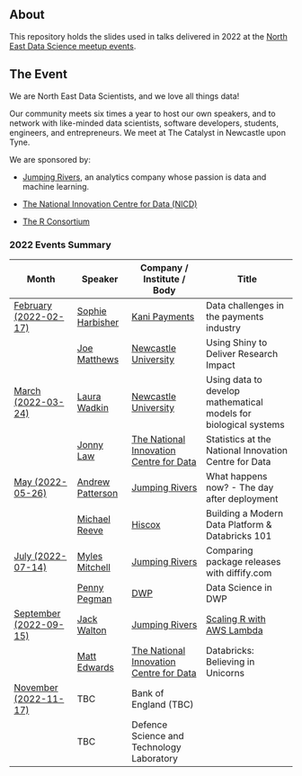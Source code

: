 ## About

This repository holds the slides used in talks delivered in 2022 at the 
[North East Data Science meetup events](https://www.meetup.com/newcastle-upon-tyne-data-science-meetup/).

## The Event

We are North East Data Scientists, and we love all things data!

Our community meets six times a year to host our own speakers, and to network
with like-minded data scientists, software developers, students, engineers, and
entrepreneurs. We meet at The Catalyst in Newcastle upon Tyne.

We are sponsored by:

- [Jumping Rivers](https://www.jumpingrivers.com/), an analytics company whose passion is data and machine learning.

- [The National Innovation Centre for Data (NICD)](https://www.nicd.org.uk/)

- [The R Consortium](https://www.r-consortium.org/)

### 2022 Events Summary

| **Month**                                                                                     | **Speaker**                                                                 | **Company / Institute / Body**                                                  | **Title**                                                        |
|-----------------------------------------------------------------------------------------------|-----------------------------------------------------------------------------|---------------------------------------------------------------------------------|------------------------------------------------------------------|
| [February (2022-02-17)](/2022-02-17/)  | [Sophie Harbisher](https://www.linkedin.com/in/sophie-harbisher-28a009135/) | [Kani Payments](https://kanipayments.com/)                                      | Data challenges in the payments industry                         |
|                                                                                               | [Joe Matthews](https://www.linkedin.com/in/joe-matthews-67a786a5/)          | [Newcastle University](https://www.ncl.ac.uk/)                                  | Using Shiny to Deliver Research Impact                           |
| [March (2022-03-24)](/2022-03-24/)     | [Laura Wadkin](https://www.linkedin.com/in/laura-e-wadkin-285473108/)       | [Newcastle University](https://www.ncl.ac.uk/)                                  | Using data to develop mathematical models for biological systems |
|                                                                                               | [Jonny Law](https://www.linkedin.com/in/jonny-law-5513b554/)                | [The National Innovation Centre for Data](https://www.nicd.org.uk/)             | Statistics at the National Innovation Centre for Data            |
| [May (2022-05-26)](/2022-05-26/)       | [Andrew Patterson](https://www.linkedin.com/in/andrew-charles-patterson/)   | [Jumping Rivers](https://www.jumpingrivers.com/)                                | What happens now? - The day after deployment                     |
|                                                                                               | [Michael Reeve](https://www.linkedin.com/in/mike-reeve-97230595/)           | [Hiscox](https://www.hiscox.co.uk/)                                             | Building a Modern Data Platform & Databricks 101                 |
| [July (2022-07-14)](/2022-07-14/)      | [Myles Mitchell](https://www.linkedin.com/in/myles-mitchell-4009aa98/)      | [Jumping Rivers](https://www.jumpingrivers.com/)                                | Comparing package releases with diffify.com                      |
|                                                                                               | [Penny Pegman](https://www.linkedin.com/in/pennypegman/)                    | [DWP](https://www.gov.uk/government/organisations/department-for-work-pensions) | Data Science in DWP                                              |
| [September (2022-09-15)](/2022-09-15/) | [Jack Walton](https://www.linkedin.com/in/jwalton93/)                       | [Jumping Rivers](https://www.jumpingrivers.com/)                                | [Scaling R with AWS Lambda](/2022-09-15/2022-09-15-scaling-r-with-aws-lambda.pdf)                                        |
|                                                                                               | [Matt Edwards](https://www.linkedin.com/in/matthew-edwards-930573193/)      | [The National Innovation Centre for Data](https://www.nicd.org.uk/)             | Databricks: Believing in Unicorns                                |
| [November (2022-11-17)](/2022-11-17/)  | TBC                                                                         | Bank of England (TBC)                                                           |                                                                  |
|                                                                                               | TBC                                                                         | Defence Science and Technology Laboratory                                       |                                                                  |
